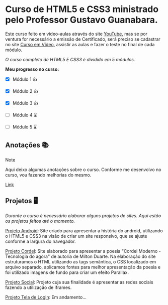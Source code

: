 # Curso de HTML5 e CSS3 ministrado pelo Professor Gustavo Guanabara.

Este curso feito em vídeo-aulas através do site [YouTube](https://www.youtube.com/@CursoemVideo), mas se por ventura for necessário a emissão de Certificado, será preciso se cadastrar no site [Curso em Vídeo](https://www.cursoemvideo.com/), assistir as aulas e fazer o teste no final de cada módulo.

_O curso completo de HTML5 E CSS3 é dividido em 5 módulos._

**Meu progresso no curso:**
- [x] Módulo 1 :+1:
- [x] Módulo 2 :+1:
- [x] Módulo 3 :+1:
- [ ] Módulo 4 :hourglass:	
- [ ] Módulo 5 :hourglass:	


## Anotações :books:
> [!NOTE]
> Aqui deixo algumas anotações sobre o curso. Conforme me desenvolvo no curso, vou fazendo melhorias do mesmo.

[Link](https://brunnohm2.github.io/curso-html-css/anotacoes.html)

## Projetos :desktop_computer:
_Durante o curso é necessário elaborar alguns projetos de sites. Aqui estão os projetos feitos até o momento._

[Projeto Android](https://brunnohm2.github.io/curso-html-css/html/projetos/curso-html-css-projeto-android/): Site criado para apresentar a história do android, utilizando o HTML5 e CSS3 na visão de criar um site responsivo, que se ajuste conforme a largura do navegador.

[Projeto Cordel](https://brunnohm2.github.io/curso-html-css/html/projetos/curso-html-css-projeto-cordel/): Site elaborado para apresentar a poesia "Cordel Moderno - Tecnologia do agora" de autoria de Milton Duarte. Na elaboração do site estruturamos o HTML utilizando as tags semântica, o CSS localizado em arquivo separado, aplicamos fontes para melhor apresentação da poesia e foi utilizado imagens de fundo para criar um efeito Parallax.

[Projeto Social](https://brunnohm2.github.io/curso-html-css/html/projetos/curso-html-css-projeto-social/): Projeto cuja sua finalidade é apresentar as redes sociais fazendo a utilização de iframes.

[Projeto Tela de Login](https://brunnohm2.github.io/curso-html-css/html/projetos/curso-html-css-projeto-login/): Em andamento...
